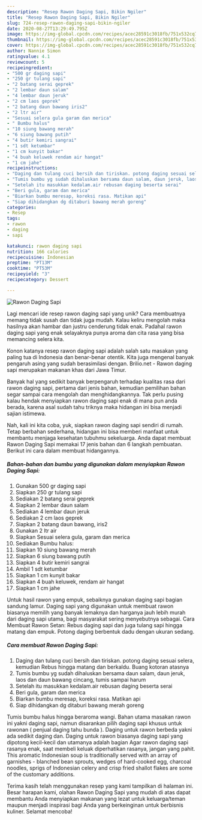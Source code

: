 ```yaml
---
description: "Resep Rawon Daging Sapi, Bikin Ngiler"
title: "Resep Rawon Daging Sapi, Bikin Ngiler"
slug: 724-resep-rawon-daging-sapi-bikin-ngiler
date: 2020-08-27T13:29:49.795Z
image: https://img-global.cpcdn.com/recipes/acec28591c3018fb/751x532cq70/rawon-daging-sapi-foto-resep-utama.jpg
thumbnail: https://img-global.cpcdn.com/recipes/acec28591c3018fb/751x532cq70/rawon-daging-sapi-foto-resep-utama.jpg
cover: https://img-global.cpcdn.com/recipes/acec28591c3018fb/751x532cq70/rawon-daging-sapi-foto-resep-utama.jpg
author: Nannie Simon
ratingvalue: 4.1
reviewcount: 5
recipeingredient:
- "500 gr daging sapi"
- "250 gr tulang sapi"
- "2 batang serai geprek"
- "2 lembar daun salam"
- "4 lembar daun jeruk"
- "2 cm laos geprek"
- "2 batang daun bawang iris2"
- "2 ltr air"
- "Sesuai selera gula garam dan merica"
- " Bumbu halus"
- "10 siung bawang merah"
- "6 siung bawang putih"
- "4 butir kemiri sangrai"
- "1 sdt ketumbar"
- "1 cm kunyit bakar"
- "4 buah keluwek rendam air hangat"
- "1 cm jahe"
recipeinstructions:
- "Daging dan tulang cuci bersih dan tiriskan. potong daging sesuai selera, kemudian Rebus hingga matang dan berkaldu. Buang kotoran atasnya"
- "Tumis bumbu yg sudah dihaluskan bersama daun salam, daun jeruk, laos dan daun bawang cincang, tumis sampai harum"
- "Setelah itu masukkan kedalam.air rebusan daging beserta serai"
- "Beri gula, garam dan merica"
- "Biarkan bumbu meresap, koreksi rasa. Matikan api"
- "Siap dihidangkan dg ditaburi bawang merah goreng"
categories:
- Resep
tags:
- rawon
- daging
- sapi

katakunci: rawon daging sapi 
nutrition: 166 calories
recipecuisine: Indonesian
preptime: "PT13M"
cooktime: "PT53M"
recipeyield: "3"
recipecategory: Dessert

---
```



![Rawon Daging Sapi](https://img-global.cpcdn.com/recipes/acec28591c3018fb/751x532cq70/rawon-daging-sapi-foto-resep-utama.jpg)

Lagi mencari ide resep rawon daging sapi yang unik? Cara membuatnya memang tidak susah dan tidak juga mudah. Kalau keliru mengolah maka hasilnya akan hambar dan justru cenderung tidak enak. Padahal rawon daging sapi yang enak selayaknya punya aroma dan cita rasa yang bisa memancing selera kita.

Konon katanya resep rawon daging sapi adalah salah satu masakan yang paling tua di Indonesia dan benar-benar otentik. Kita juga mengenal banyak pengaruh asing yang sudah berasimilasi dengan. Brilio.net - Rawon daging sapi merupakan makanan khas dari Jawa Timur.

Banyak hal yang sedikit banyak berpengaruh terhadap kualitas rasa dari rawon daging sapi, pertama dari jenis bahan, kemudian pemilihan bahan segar sampai cara mengolah dan menghidangkannya. Tak perlu pusing kalau hendak menyiapkan rawon daging sapi enak di mana pun anda berada, karena asal sudah tahu triknya maka hidangan ini bisa menjadi sajian istimewa.


Nah, kali ini kita coba, yuk, siapkan rawon daging sapi sendiri di rumah. Tetap berbahan sederhana, hidangan ini bisa memberi manfaat untuk membantu menjaga kesehatan tubuhmu sekeluarga. Anda dapat membuat Rawon Daging Sapi memakai 17 jenis bahan dan 6 langkah pembuatan. Berikut ini cara dalam membuat hidangannya.

<!--inarticleads1-->

##### Bahan-bahan dan bumbu yang digunakan dalam menyiapkan Rawon Daging Sapi:

1. Gunakan 500 gr daging sapi
1. Siapkan 250 gr tulang sapi
1. Sediakan 2 batang serai geprek
1. Siapkan 2 lembar daun salam
1. Sediakan 4 lembar daun jeruk
1. Sediakan 2 cm laos geprek
1. Siapkan 2 batang daun bawang, iris2
1. Gunakan 2 ltr air
1. Siapkan Sesuai selera gula, garam dan merica
1. Sediakan  Bumbu halus:
1. Siapkan 10 siung bawang merah
1. Siapkan 6 siung bawang putih
1. Siapkan 4 butir kemiri sangrai
1. Ambil 1 sdt ketumbar
1. Siapkan 1 cm kunyit bakar
1. Siapkan 4 buah keluwek, rendam air hangat
1. Siapkan 1 cm jahe


Untuk hasil rawon yang empuk, sebaiknya gunakan daging sapi bagian sandung lamur. Daging sapi yang digunakan untuk membuat rawon biasanya memilih yang banyak lemaknya dan harganya jauh lebih murah dari daging sapi utama, bagi masyarakat sering menyebutnya sebagai. Cara Membuat Rawon Setan: Rebus daging sapi dan juga tulang sapi hingga matang dan empuk. Potong daging berbentuk dadu dengan ukuran sedang. 

<!--inarticleads2-->

##### Cara membuat Rawon Daging Sapi:

1. Daging dan tulang cuci bersih dan tiriskan. potong daging sesuai selera, kemudian Rebus hingga matang dan berkaldu. Buang kotoran atasnya
1. Tumis bumbu yg sudah dihaluskan bersama daun salam, daun jeruk, laos dan daun bawang cincang, tumis sampai harum
1. Setelah itu masukkan kedalam.air rebusan daging beserta serai
1. Beri gula, garam dan merica
1. Biarkan bumbu meresap, koreksi rasa. Matikan api
1. Siap dihidangkan dg ditaburi bawang merah goreng


Tumis bumbu halus hingga beraroma wangi. Bahan utama masakan rawon ini yakni daging sapi, namun disarankan pilih daging sapi khusus untuk rawonan ( penjual daging tahu bunda ). Daging untuk rawon berbeda yakni ada sedikit daging dan. Daging untuk rawon biasanya daging sapi yang dipotong kecil-kecil dan utamanya adalah bagian Agar rawon daging sapi rasanya enak, saat membeli keluak diperhatikan rasanya, jangan yang pahit. This aromatic Indonesian soup is traditionally served with an array of garnishes - blanched bean sprouts, wedges of hard-cooked egg, charcoal noodles, sprigs of Indonesian celery and crisp fried shallot flakes are some of the customary additions. 

Terima kasih telah menggunakan resep yang kami tampilkan di halaman ini. Besar harapan kami, olahan Rawon Daging Sapi yang mudah di atas dapat membantu Anda menyiapkan makanan yang lezat untuk keluarga/teman maupun menjadi inspirasi bagi Anda yang berkeinginan untuk berbisnis kuliner. Selamat mencoba!
